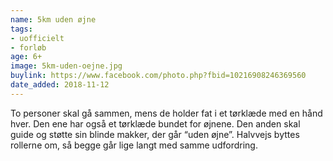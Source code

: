 ```yaml
---
name: 5km uden øjne
tags:
- uofficielt
- forløb
age: 6+
image: 5km-uden-oejne.jpg
buylink: https://www.facebook.com/photo.php?fbid=10216908246369560
date_added: 2018-11-12
---
```

To personer skal gå sammen, mens de holder fat i et tørklæde med en hånd hver.
Den ene har også et tørklæde bundet for øjnene.
Den anden skal guide og støtte sin blinde makker, der går “uden øjne”.
Halvvejs byttes rollerne om, så begge går lige langt med samme udfordring.

